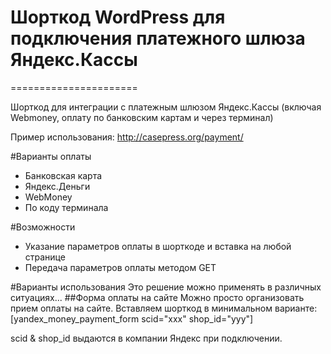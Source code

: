 # Шорткод WordPress для подключения платежного шлюза Яндекс.Кассы
======================

Шорткод для интеграции с платежным шлюзом Яндекс.Кассы (включая Webmoney, оплату по банковским картам и через терминал)

Пример использования: http://casepress.org/payment/

#Варианты оплаты
- Банковская карта
- Яндекс.Деньги
- WebMoney
- По коду терминала

#Возможности
- Указание параметров оплаты в шорткоде и вставка на любой странице
- Передача параметров оплаты методом GET

#Варианты использования
Это решение можно применять в различных ситуациях...
##Форма оплаты на сайте
Можно просто организовать прием оплаты на сайте.
Вставляем шорткод в минимальном варианте:
[yandex_money_payment_form scid="xxx" shop_id="yyy"]

scid & shop_id выдаются в компании Яндекс при подключении.
